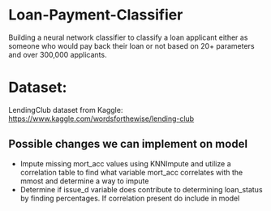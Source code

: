 # Loan-Payment-Classifier
Building a neural network classifier to classify a loan applicant either as someone who would pay back their loan or not based on 20+ parameters and over 300,000 applicants.

# Dataset:
LendingClub dataset from Kaggle: https://www.kaggle.com/wordsforthewise/lending-club 

## Possible changes we can implement on model
- Impute missing mort_acc values using KNNImpute and utilize a correlation table to find what variable mort_acc correlates with the mmost and determine a way to impute
- Determine if issue_d variable does contribute to determining loan_status by finding percentages. If correlation present do include in model
